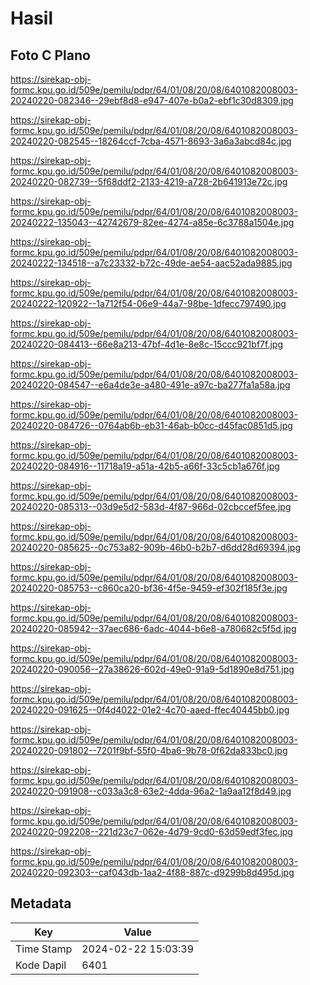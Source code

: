 # Hasil

## Foto C Plano

https://sirekap-obj-formc.kpu.go.id/509e/pemilu/pdpr/64/01/08/20/08/6401082008003-20240220-082346--29ebf8d8-e947-407e-b0a2-ebf1c30d8309.jpg

https://sirekap-obj-formc.kpu.go.id/509e/pemilu/pdpr/64/01/08/20/08/6401082008003-20240220-082545--18264ccf-7cba-4571-8693-3a6a3abcd84c.jpg

https://sirekap-obj-formc.kpu.go.id/509e/pemilu/pdpr/64/01/08/20/08/6401082008003-20240220-082739--5f68ddf2-2133-4219-a728-2b641913e72c.jpg

https://sirekap-obj-formc.kpu.go.id/509e/pemilu/pdpr/64/01/08/20/08/6401082008003-20240222-135043--42742679-82ee-4274-a85e-6c3788a1504e.jpg

https://sirekap-obj-formc.kpu.go.id/509e/pemilu/pdpr/64/01/08/20/08/6401082008003-20240222-134518--a7c23332-b72c-49de-ae54-aac52ada9885.jpg

https://sirekap-obj-formc.kpu.go.id/509e/pemilu/pdpr/64/01/08/20/08/6401082008003-20240222-120922--1a712f54-06e9-44a7-98be-1dfecc797490.jpg

https://sirekap-obj-formc.kpu.go.id/509e/pemilu/pdpr/64/01/08/20/08/6401082008003-20240220-084413--66e8a213-47bf-4d1e-8e8c-15ccc921bf7f.jpg

https://sirekap-obj-formc.kpu.go.id/509e/pemilu/pdpr/64/01/08/20/08/6401082008003-20240220-084547--e6a4de3e-a480-491e-a97c-ba277fa1a58a.jpg

https://sirekap-obj-formc.kpu.go.id/509e/pemilu/pdpr/64/01/08/20/08/6401082008003-20240220-084726--0764ab6b-eb31-46ab-b0cc-d45fac0851d5.jpg

https://sirekap-obj-formc.kpu.go.id/509e/pemilu/pdpr/64/01/08/20/08/6401082008003-20240220-084916--11718a19-a51a-42b5-a66f-33c5cb1a676f.jpg

https://sirekap-obj-formc.kpu.go.id/509e/pemilu/pdpr/64/01/08/20/08/6401082008003-20240220-085313--03d9e5d2-583d-4f87-966d-02cbccef5fee.jpg

https://sirekap-obj-formc.kpu.go.id/509e/pemilu/pdpr/64/01/08/20/08/6401082008003-20240220-085625--0c753a82-909b-46b0-b2b7-d6dd28d69394.jpg

https://sirekap-obj-formc.kpu.go.id/509e/pemilu/pdpr/64/01/08/20/08/6401082008003-20240220-085753--c860ca20-bf36-4f5e-9459-ef302f185f3e.jpg

https://sirekap-obj-formc.kpu.go.id/509e/pemilu/pdpr/64/01/08/20/08/6401082008003-20240220-085942--37aec686-6adc-4044-b6e8-a780682c5f5d.jpg

https://sirekap-obj-formc.kpu.go.id/509e/pemilu/pdpr/64/01/08/20/08/6401082008003-20240220-090056--27a38626-602d-49e0-91a9-5d1890e8d751.jpg

https://sirekap-obj-formc.kpu.go.id/509e/pemilu/pdpr/64/01/08/20/08/6401082008003-20240220-091625--0f4d4022-01e2-4c70-aaed-ffec40445bb0.jpg

https://sirekap-obj-formc.kpu.go.id/509e/pemilu/pdpr/64/01/08/20/08/6401082008003-20240220-091802--7201f9bf-55f0-4ba6-9b78-0f62da833bc0.jpg

https://sirekap-obj-formc.kpu.go.id/509e/pemilu/pdpr/64/01/08/20/08/6401082008003-20240220-091908--c033a3c8-63e2-4dda-96a2-1a9aa12f8d49.jpg

https://sirekap-obj-formc.kpu.go.id/509e/pemilu/pdpr/64/01/08/20/08/6401082008003-20240220-092208--221d23c7-062e-4d79-9cd0-63d59edf3fec.jpg

https://sirekap-obj-formc.kpu.go.id/509e/pemilu/pdpr/64/01/08/20/08/6401082008003-20240220-092303--caf043db-1aa2-4f88-887c-d9299b8d495d.jpg


## Metadata

| Key        | Value               |
| ---------- | ------------------- |
| Time Stamp | 2024-02-22 15:03:39 |
| Kode Dapil | 6401                |



